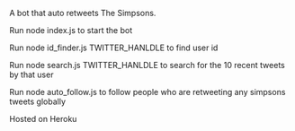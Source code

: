 A bot that auto retweets The Simpsons.

Run node index.js to start the bot 

Run node id_finder.js TWITTER_HANLDLE to find user id 

Run node search.js TWITTER_HANLDLE to search for the 10 recent tweets by that user

Run node auto_follow.js to follow people who are retweeting any simpsons tweets globally

Hosted on Heroku
